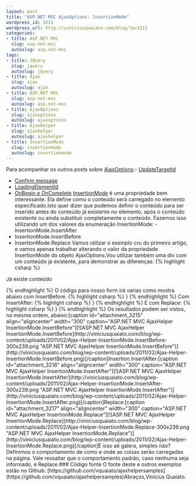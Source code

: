 ```yaml
--- 
layout: post
title: "ASP.NET MVC AjaxOptions: InsertionMode"
wordpress_id: 3211
wordpress_url: http://viniciusquaiato.com/blog/?p=3211
categories: 
- title: ASP.NET MVC
  slug: asp-net-mvc
  autoslug: asp.net-mvc
tags: 
- title: JQuery
  slug: jquery
  autoslug: jquery
- title: Ajax
  slug: ajax
  autoslug: ajax
- title: ASP.NET MVC
  slug: asp-net-mvc
  autoslug: asp.net-mvc
- title: AjaxOptions
  slug: ajaxoptions
  autoslug: ajaxoptions
- title: AjaxHelper
  slug: ajaxhelper
  autoslug: ajaxhelper
- title: InsertionMode
  slug: insertionmode
  autoslug: insertionmode
---
```

Para acompanhar os outros posts sobre [AjaxOptions](http://viniciusquaiato.com/blog/tag/ajaxoptions/):- [UpdateTargetId](http://viniciusquaiato.com/blog/asp-net-mvc-ajaxoptions-updatetargetid/)
- [Confirm message](http://viniciusquaiato.com/blog/asp-net-mvc-ajaxoptions-confirm-message/)
- [LoadingElementId](http://viniciusquaiato.com/blog/asp-net-mvc-ajaxoptions-loadingelementid/)
- [OnBegin e OnComplete](http://viniciusquaiato.com/blog/asp-net-mvc-ajaxoptions-onbegin-e-oncomplete/)
[InsertionMode](http://msdn.microsoft.com/en-us/library/system.web.mvc.ajax.ajaxoptions.insertionmode.aspx#Y100) é uma propriedade bem interessante. Ela define como o conteúdo será carregado no elemento especificado.Isto quer dizer que podemos definir o conteúdo para ser inserido antes do conteúdo já existente no elemento, após o conteúdo existente ou ainda substituir completamente o conteúdo. Fazemos isso utilizando um dos valores da enumeração InsertionMode: - InsertionMode.InsertAfter
- InsertionMode.InsertBefore
- InsertionMode.Replace
Vamos utilizar o exemplo cru do primeiro artigo, e vamos apenas trabalhar alterando o valor da propriedade InsertionMode do objeto AjaxOptions.Vou utilizar também uma div com um conteúdo já existente, para demonstrar as diferenças:
{% highlight csharp %}
    
Já existe conteúdo
</div>
{% endhighlight %}
O código para nosso form irá varias como mostra abaixo com InsertBefore:
{% highlight csharp %}
}
{% endhighlight %}
Com InsertAfter:
{% highlight csharp %}
}
{% endhighlight %}
E com Replace:
{% highlight csharp %}
}
{% endhighlight %}
Os resultados podem ser vistos, na mesma ordem, abaixo:[caption id="attachment_3215" align="aligncenter" width="300" caption="ASP.NET MVC AjaxHelper InsertionMode.InsertBefore"][![ASP.NET MVC AjaxHelper InsertionMode.InsertBefore](http://viniciusquaiato.com/blog/wp-content/uploads/2011/02/Ajax-Helper-InsertionMode.InsertBefore-300x239.png "ASP.NET MVC AjaxHelper InsertionMode.InsertBefore")](http://viniciusquaiato.com/blog/wp-content/uploads/2011/02/Ajax-Helper-InsertionMode.InsertBefore.png)[/caption]Insertion.InsertAfter:[caption id="attachment_3216" align="aligncenter" width="300" caption="ASP.NET MVC AjaxHelper InsertionMode.InsertAfter"][![ASP.NET MVC AjaxHelper InsertionMode.InsertAfter](http://viniciusquaiato.com/blog/wp-content/uploads/2011/02/Ajax-Helper-InsertionMode.InsertAfter-300x239.png "ASP.NET MVC AjaxHelper InsertionMode.InsertAfter")](http://viniciusquaiato.com/blog/wp-content/uploads/2011/02/Ajax-Helper-InsertionMode.InsertAfter.png)[/caption]Replace:[caption id="attachment_3217" align="aligncenter" width="300" caption="ASP.NET MVC AjaxHelper InsertionMode.Replace"][![ASP.NET MVC AjaxHelper InsertionMode.Replace](http://viniciusquaiato.com/blog/wp-content/uploads/2011/02/Ajax-Helper-InsertionMode.Replace-300x239.png "ASP.NET MVC AjaxHelper InsertionMode.Replace")](http://viniciusquaiato.com/blog/wp-content/uploads/2011/02/Ajax-Helper-InsertionMode.Replace.png)[/caption]É isso aê galera, simples não? Definimos o comportamento de como e onde as coisas serão carregadas na página. Vale ressaltar que o comportamento padrão, caso nenhuma seja informado, é Replace.### Código fonte
O fonte deste e outros exemplos estão no Github: [https://github.com/vquaiato/ajaxhelpersamples](https://github.com/vquaiato/ajaxhelpersamples)Abraços,Vinicius Quaiato.
